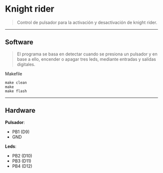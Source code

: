 # Knight rider
> Control de pulsador para la activación y desactivación de knight rider.

***

## Software
> El programa se basa en detectar cuando se presiona un pulsador y en base a ello, encender o apagar tres leds, mediante entradas y salidas digitales.

Makefile
```
make clean
make
make flash
```

***

## Hardware

**Pulsador**:
- PB1 (D9)
- GND

**Leds**:
- PB2 (D10)
- PB3 (D11)
- PB4 (D12)
